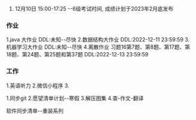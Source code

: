 1. 12月10日 15:00-17:25 --6级考试时间,  成绩计划于2023年2月底发布



### 作业
1.java 大作业  DDL:未知--尽快
2.数据结构大作业 DDL:2022-12-11 23:59:59
3.机器学习大作业 DDL:未知--尽快
4.离散作业 
习题16第7题、第8题、第17题、第18题、第24题、第25题和第37题  DDL:2022-12-13 23:59:59 




### 工作
1.英语听力
2.微信小程序
3.


1.同步git
2.愿望清单计划--寒假
3.解压图集
4.查-作文-翻译


软件同步清单--重装系列




